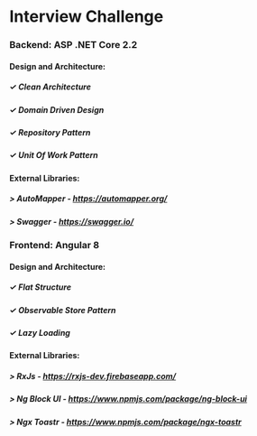 # Interview Challenge

### Backend: ASP .NET Core 2.2

#### Design and Architecture:
##### ✓ Clean Architecture
##### ✓ Domain Driven Design
##### ✓ Repository Pattern
##### ✓ Unit Of Work Pattern

#### External Libraries:
##### > AutoMapper - https://automapper.org/
##### > Swagger - https://swagger.io/

### Frontend: Angular 8

#### Design and Architecture:
##### ✓ Flat Structure
##### ✓ Observable Store Pattern
##### ✓ Lazy Loading

#### External Libraries:
##### > RxJs - https://rxjs-dev.firebaseapp.com/
##### > Ng Block UI - https://www.npmjs.com/package/ng-block-ui
##### > Ngx Toastr - https://www.npmjs.com/package/ngx-toastr